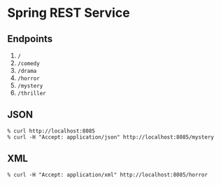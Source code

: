 # Spring REST Service

## Endpoints
1. `/`
2. `/comedy`
3. `/drama`
4. `/horror`
5. `/mystery`
6. `/thriller`

## JSON
```
% curl http://localhost:8085
% curl -H "Accept: application/json" http://localhost:8085/mystery
```

## XML
```
% curl -H "Accept: application/xml" http://localhost:8085/horror
```
